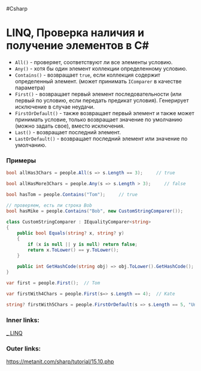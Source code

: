 #Csharp 

# LINQ, Проверка наличия и получение элементов в C#

- `All()` - проверяет, соответствуют ли все элементы условию.
- `Any()` - хотя бы один элемент коллекции определенному условию.
- `Contains()` - возвращает `true`, если коллекция содержит определенный элемент. (может принимать `IComparer` в качестве параметра)
- `First()` - возвращает первый элемент последовательности (или первый по условию, если передать предикат условия). Генерирует исключение в случае неудачи.
- `FirstOrDefault()` - также возвращает первый элемент и также может принимать условие, только возвращает значение по умолчанию (можно задать свое), вместо исключения.
- `Last()` - возвращает последний элемент.
- `LastOrDefault()` - возвращает последний элемент или значение по умолчанию.

### Примеры

```csharp
bool allHas3Chars = people.All(s => s.Length == 3);     // true
```

```csharp
bool allHasMore3Chars = people.Any(s => s.Length > 3);     // false
```

```csharp
bool hasTom = people.Contains("Tom");     // true
```

```csharp
// проверяем, есть ли строка Bob
bool hasMike = people.Contains("Bob", new CustomStringComparer());     // true
 
class CustomStringComparer : IEqualityComparer<string>
{
    public bool Equals(string? x, string? y)
    {
        if (x is null || y is null) return false;
        return x.ToLower() == y.ToLower();
    }
 
    public int GetHashCode(string obj) => obj.ToLower().GetHashCode();
}
```

```csharp
var first = people.First();  // Tom
```

```csharp
var firstWith4Chars = people.First(s=> s.Length == 4);  // Kate
```

```csharp
string? firstWith5Chars = people.FirstOrDefault(s => s.Length == 5, "Undefined");
```

### Inner links:
[_ LINQ](1.%20Languages/C-sharp/Базы%20данных/LINQ/_%20LINQ.md)
### Outer links:
https://metanit.com/sharp/tutorial/15.10.php